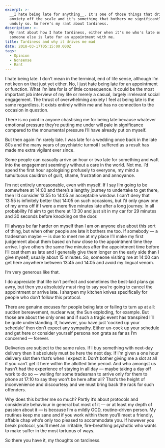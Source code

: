 ```yaml
---
excerpt: >-
  __I hate being late for anything__. It's one of those things that drives my
  anxiety off the scale and it's something that bothers me significantly, maybe
  unduly so. So here's my rant about tardiness.
description: >-
  My rant about how I hate tardiness, either when it's me who's late or when
  someone else is late for an appointment with me.
title: Tardiness and why it drives me mad
date: 2018-03-17T05:15:00.000Z
tags:
  - Opinion
  - Nonsense
  - Rant
---
```

I hate being late. I don’t mean in the terminal, end of life sense, although I’m not keen on that just yet either. No, I just hate being late for an appointment or function. What I’m late for is of little consequence. It could be the most important job interview of my life or merely a casual, largely irrelevant social engagement. The thrust of overwhelming anxiety I feel at being late is the same regardless. It exists entirely within me and has no connection to the occasion in question. 

There is no point in anyone chastising me for being late because whatever emotional pressure they’re putting me under will pale in significance compared to the monumental pressure I’ll have already put on myself.

But then again I’m rarely late. I was late for a wedding once back in the late 80s and the many years of psychiatric turmoil I suffered as a result has made me extra vigilant ever since.

Some people can casually arrive an hour or two late for something and waft into the engagement seemingly without a care in the world. Not me. I’d spend the first hour apologising profusely to everyone, my mind a tumultuous cauldron of guilt, shame, frustration and annoyance.

I’m not entirely unreasonable, even with myself. If I say I’m going to be somewhere at 14:00 and there’s a lengthy journey to undertake to get there, then I’d consider 13:55 to 14:05 an acceptable window. I can’t deny that 13:55 is infinitely better that 14:05 on such occasions, but I’d only gnaw one of my arms off if I were a mere five minutes late after a long journey. In all probability I’d aim to get there at 13:30 and just sit in my car for 29 minutes and 30 seconds before knocking on the door.  

I’ll always be far harder on myself than I am on anyone else about this sort of thing, but when other people are late it bothers me too. If somebody — a tradesman maybe — is due to meet me at my place I’ll make my first judgement about them based on how close to the appointment time they arrive. I give others the same five minutes after the appointment time before I’ll cast them as late and I generally give them longer on the early side than I give myself; usually about 15 minutes. So, someone visiting me at 14:00 can get here anywhere between 13:45 and 14:05 and avoid my lingual venom.

I’m very generous like that.

I do appreciate that life isn’t perfect and sometimes the best-laid plans go awry, but then you absolutely must ring to say you’re going to cancel the appointment or arrive late. I sharpen my kitchen knives specifically for people who don’t follow this protocol.

There are genuine excuses for people being late or failing to turn up at all: sudden bereavement, nuclear war, the Sun exploding, for example. But those are about the only ones and if such a tragic event has transpired I’ll be quite understanding. If, however, you have just ‘cocked up your schedule’ then don’t expect any sympathy. Either un-cock up your schedule and get here or consider yourself persona non grata as far as I’m concerned — forever.

Deliveries are subject to the same rules. If I buy something with next-day delivery then it absolutely must be here the next day. If I’m given a one hour delivery slot then that’s when I expect it. Don’t bother giving me a slot at all if you can’t get it here within the allotted time period. And who amongst us hasn’t had the experience of staying in all day — maybe taking a day off work to do so — waiting for some tradesman to arrive only for them to phone at 17:10 to say they won’t be here after all? That’s the height of inconvenience and discourtesy and we must bring back the rack for such offenders.

Why does this bother me so much? Partly it’s about protocols and considerate behaviour in general but most of it — or at least my depth of passion about it — is because I’m a mildly OCD, routine-driven person. My routines keep me sane and if you work within them you’ll meet a friendly, affable chap who’s only too pleased to accommodate you. If however you break protocol, you’ll meet an irritable, fire-breathing psychotic who wants to make suffer in the most tortuous of ways.

So there you have it, my thoughts on tardiness.

